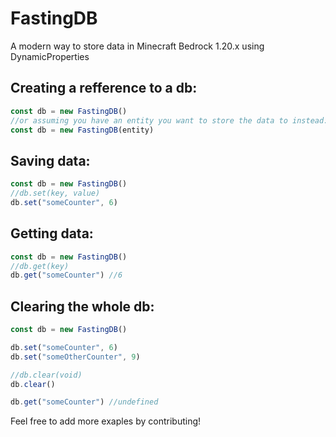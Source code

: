 # FastingDB
A modern way to store data in Minecraft Bedrock 1.20.x using DynamicProperties

## Creating a refference to a db:
```js
const db = new FastingDB()
//or assuming you have an entity you want to store the data to instead:
const db = new FastingDB(entity)
```

## Saving data:
```js
const db = new FastingDB()
//db.set(key, value)
db.set("someCounter", 6)
```

## Getting data:
```js
const db = new FastingDB()
//db.get(key)
db.get("someCounter") //6
```

## Clearing the whole db:
```js
const db = new FastingDB()

db.set("someCounter", 6)
db.set("someOtherCounter", 9)

//db.clear(void)
db.clear()

db.get("someCounter") //undefined
```

Feel free to add more exaples by contributing!
